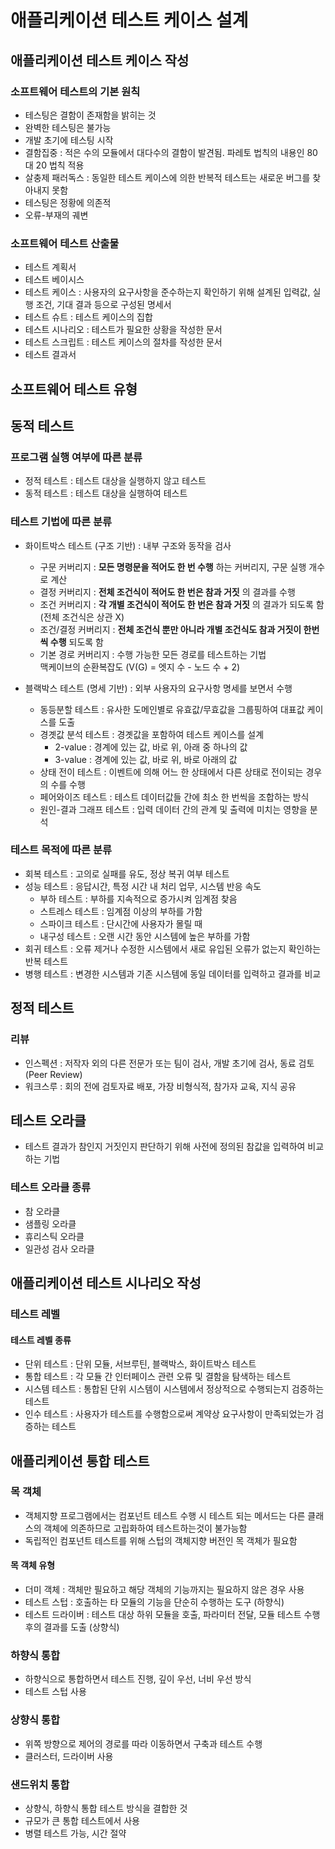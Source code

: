 # 애플리케이션 테스트 케이스 설계
## 애플리케이션 테스트 케이스 작성
### 소프트웨어 테스트의 기본 원칙
- 테스팅은 결함이 존재함을 밝히는 것
- 완벽한 테스팅은 불가능
- 개발 초기에 테스팅 시작
- 결함집중 : 적은 수의 모듈에서 대다수의 결함이 발견됨. 파레토 법칙의 내용인 80대 20 법칙 적용
- 살충제 패러독스 : 동일한 테스트 케이스에 의한 반복적 테스트는 새로운 버그를 찾아내지 못함
- 테스팅은 정황에 의존적
- 오류-부재의 궤변

### 소프트웨어 테스트 산출물
- 테스트 계획서
- 테스트 베이시스
- 테스트 케이스 : 사용자의 요구사항을 준수하는지 확인하기 위해 설계된 입력값, 실행 조건, 기대 결과 등으로 구성된 명세서
- 테스트 슈트 : 테스트 케이스의 집합
- 테스트 시나리오 : 테스트가 필요한 상황을 작성한 문서
- 테스트 스크립트 : 테스트 케이스의 절차를 작성한 문서
- 테스트 결과서

## 소프트웨어 테스트 유형
## 동적 테스트
### 프로그램 실행 여부에 따른 분류
- 정적 테스트 : 테스트 대상을 실행하지 않고 테스트
- 동적 테스트 : 테스트 대상을 실행하여 테스트

### 테스트 기법에 따른 분류
- 화이트박스 테스트 (구조 기반) : 내부 구조와 동작을 검사
  - 구문 커버리지 : __모든 명령문을 적어도 한 번 수행__ 하는 커버리지, 구문 실행 개수로 계산
  - 결정 커버리지 : __전체 조건식이 적어도 한 번은 참과 거짓__ 의 결과를 수행
  - 조건 커버리지 : __각 개별 조건식이 적어도 한 번은 참과 거짓__ 의 결과가 되도록 함 (전체 조건식은 상관 X)
  - 조건/결정 커버리지 : __전체 조건식 뿐만 아니라 개별 조건식도 참과 거짓이 한번씩 수행__ 되도록 함
  - 기본 경로 커버리지 : 수행 가능한 모든 경로를 테스트하는 기법  
                         맥케이브의 순환복잡도 (V(G) = 엣지 수 - 노드 수 + 2)

- 블랙박스 테스트 (명세 기반) : 외부 사용자의 요구사항 명세를 보면서 수행
  - 동등분할 테스트 : 유사한 도메인별로 유효값/무효값을 그룹핑하여 대표값 케이스를 도출
  - 경곗값 분석 테스트 : 경곗값을 포함하여 테스트 케이스를 설계  
    - 2-value : 경계에 있는 값, 바로 위, 아래 중 하나의 값
    - 3-value : 경계에 있는 값, 바로 위, 바로 아래의 값
  - 상태 전이 테스트 : 이벤트에 의해 어느 한 상태에서 다른 상태로 전이되는 경우의 수를 수행
  - 페어와이즈 테스트 : 테스트 데이터값들 간에 최소 한 번씩을 조합하는 방식
  - 원인-결과 그래프 테스트 : 입력 데이터 간의 관계 및 출력에 미치는 영향을 분석
  
### 테스트 목적에 따른 분류
- 회복 테스트 : 고의로 실패를 유도, 정상 복귀 여부 테스트
- 성능 테스트 : 응답시간, 특정 시간 내 처리 업무, 시스템 반응 속도
  - 부하 테스트 : 부하를 지속적으로 증가시켜 임계점 찾음
  - 스트레스 테스트 : 임계점 이상의 부하를 가함
  - 스파이크 테스트 : 단시간에 사용자가 몰릴 때
  - 내구성 테스트 : 오랜 시간 동안 시스템에 높은 부하를 가함
- 회귀 테스트 : 오류 제거나 수정한 시스템에서 새로 유입된 오류가 없는지 확인하는 반복 테스트
- 병행 테스트 : 변경한 시스템과 기존 시스템에 동일 데이터를 입력하고 결과를 비교

## 정적 테스트
### 리뷰
- 인스펙션 : 저작자 외의 다른 전문가 또는 팀이 검사, 개발 초기에 검사, 동료 검토 (Peer Review)
- 워크스루 : 회의 전에 검토자료 배포, 가장 비형식적, 참가자 교육, 지식 공유

## 테스트 오라클
- 테스트 결과가 참인지 거짓인지 판단하기 위해 사전에 정의된 참값을 입력하여 비교하는 기법

### 테스트 오라클 종류
- 참 오라클
- 샘플링 오라클
- 휴리스틱 오라클
- 일관성 검사 오라클

## 애플리케이션 테스트 시나리오 작성
### 테스트 레벨
#### 테스트 레벨 종류
- 단위 테스트 : 단위 모듈, 서브루틴, 블랙박스, 화이트박스 테스트
- 통합 테스트 : 각 모듈 간 인터페이스 관련 오류 및 결함을 탐색하는 테스트
- 시스템 테스트 : 통합된 단위 시스템이 시스템에서 정상적으로 수행되는지 검증하는 테스트
- 인수 테스트 : 사용자가 테스트를 수행함으로써 계약상 요구사항이 만족되었는가 검증하는 테스트

## 애플리케이션 통합 테스트
### 목 객체
- 객체지향 프로그램에서는 컴포넌트 테스트 수행 시 테스트 되는 메서드는 다른 클래스의 객체에 의존하므로 고립화하여 테스트하는것이 불가능함
- 독립적인 컴포넌트 테스트를 위해 스텁의 객체지향 버전인 목 객체가 필요함

#### 목 객체 유형
- 더미 객체 : 객체만 필요하고 해당 객체의 기능까지는 필요하지 않은 경우 사용
- 테스트 스텁 : 호출하는 타 모듈의 기능을 단순히 수행하는 도구 (하향식)
- 테스트 드라이버 : 테스트 대상 하위 모듈을 호출, 파라미터 전달, 모듈 테스트 수행 후의 결과를 도출 (상향식)

### 하향식 통합
- 하향식으로 통합하면서 테스트 진행, 깊이 우선, 너비 우선 방식
- 테스트 스텁 사용

### 상향식 통합
- 위쪽 방향으로 제어의 경로를 따라 이동하면서 구축과 테스트 수행
- 클러스터, 드라이버 사용

### 샌드위치 통합
- 상향식, 하향식 통합 테스트 방식을 결합한 것
- 규모가 큰 통합 테스트에서 사용
- 병렬 테스트 가능, 시간 절약














